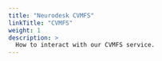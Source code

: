 ```yaml
---
title: "Neurodesk CVMFS"
linkTitle: "CVMFS"
weight: 1
description: >
  How to interact with our CVMFS service.
---
```


